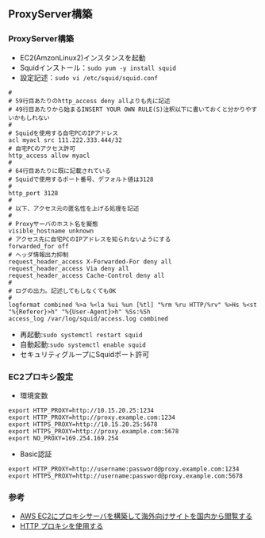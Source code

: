 ## ProxyServer構築

### ProxyServer構築
- EC2(AmzonLinux2)インスタンスを起動
- Squidインストール：`sudo yum -y install squid`
- 設定記述：`sudo vi /etc/squid/squid.conf`
```
#
# 59行目あたりのhttp_access deny allよりも先に記述
# 49行目あたりから始まるINSERT YOUR OWN RULE(S)注釈以下に書いておくと分かりやすいかもしれない
#
# Squidを使用する自宅PCのIPアドレス
acl myacl src 111.222.333.444/32
# 自宅PCのアクセス許可
http_access allow myacl
#
# 64行目あたりに既に記載されている
# Squidで使用するポート番号、デフォルト値は3128
#
http_port 3128 
#
# 以下、アクセス元の匿名性を上げる処理を記述
#
# Proxyサーバのホスト名を擬態
visible_hostname unknown
# アクセス先に自宅PCのIPアドレスを知られないようにする
forwarded_for off
# ヘッダ情報出力抑制
request_header_access X-Forwarded-For deny all
request_header_access Via deny all
request_header_access Cache-Control deny all
#
# ログの出力。記述してもしなくてもOK
#
logformat combined %>a %<la %ui %un [%tl] "%rm %ru HTTP/%rv" %>Hs %<st "%{Referer}>h" "%{User-Agent}>h" %Ss:%Sh
access_log /var/log/squid/access.log combined
```
- 再起動:`sudo systemctl restart squid`
- 自動起動:`sudo systemctl enable squid`
- セキュリティグループにSquidポート許可

### EC2プロキシ設定
- 環境変数
```
export HTTP_PROXY=http://10.15.20.25:1234
export HTTP_PROXY=http://proxy.example.com:1234
export HTTPS_PROXY=http://10.15.20.25:5678
export HTTPS_PROXY=http://proxy.example.com:5678
export NO_PROXY=169.254.169.254
```
- Basic認証
```
export HTTP_PROXY=http://username:password@proxy.example.com:1234
export HTTPS_PROXY=http://username:password@proxy.example.com:5678
```

### 参考
- [AWS EC2にプロキシサーバを構築して海外向けサイトを国内から閲覧する](https://haloechoes.com/server-operations/build-proxy-servers-for-overseas-sites/)
- [HTTP プロキシを使用する](https://docs.aws.amazon.com/ja_jp/cli/latest/userguide/cli-configure-proxy.html)
